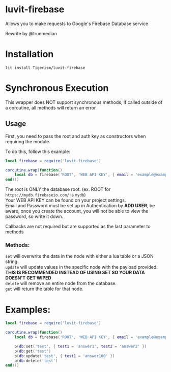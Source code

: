 # luvit-firebase
Allows you to make requests to Google's Firebase Database service

Rewrite by @truemedian

# Installation
``lit install Tigerism/luvit-firebase``

# Synchronous Execution
This wrapper does NOT support synchronous methods, if called outside of a coroutine, all methods will return an error

## Usage
First, you need to pass the root and auth key as constructors when requiring the module.

To do this, follow this example:

```lua
local firebase = require('luvit-firebase')

coroutine.wrap(function()
	local db = firebase('ROOT', 'WEB API KEY', { email = 'example@example.com', password = 'password' })
end)()
```

The root is ONLY the database root. (ex. ROOT for `https://mydb.firebaseio.com/` is `mydb`)  
Your WEB API KEY can be found on your project settings.  
Email and Password must be set up in Authentication by **ADD USER**, be aware, once you create the account, you will not be able to view the password, so write it down.

Callbacks are not required but are supported as the last parameter to methods

### Methods:
`set` will overwrite the data in the node with either a lua table or a JSON string.  
`update` will update values in the specific node with the payload provided. **THIS IS RECOMMENDED INSTEAD OF USING SET SO YOUR DATA DOESN'T GET WIPED**  
`delete` will remove an entire node from the database.  
`get` will return the table for that node.

# Examples:
```lua
local firebase = require('luvit-firebase')

coroutine.wrap(function()
	local db = firebase('ROOT', 'WEB API KEY', { email = 'example@example.com', password = 'password' })

	p(db:set('test', { test1 = 'answer1', test2 = 'answer2' })
	p(db:get('test')
	p(db:update('test', { test1 = 'answer100' })
	p(db:delete('test')
end)()
```
